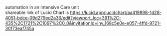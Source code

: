 automation in an Intensive Care unit
<br>
shareable link of Lucid Chart is  https://lucid.app/lucidchart/aa419898-1d28-4051-bdce-09d279ed2a36/edit?viewport_loc=391%2C-435%2C1721%2C1097%2C0_0&invitationId=inv_168c5e0e-e057-4ffd-9721-30f73eaf745a
